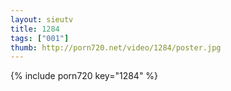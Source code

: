 ```yaml
--- 
layout: sieutv
title: 1284
tags: ["001"]
thumb: http://porn720.net/video/1284/poster.jpg
---
```

{% include porn720 key="1284" %} 
